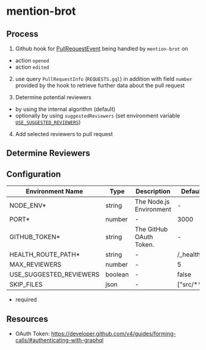 # mention-brot

## Process

1. Github hook for [PullRequestEvent](https://developer.github.com/v3/activity/events/types/#pullrequestevent) being handled by `mention-brot` on
  - action `opened`
  - action `edited`

2. use query `PullRequestInfo` (`REQUESTS.gql`) in addition with field `number` provided by the hook to retrieve further data about the pull request

3. Determine potential reviewers
  - by using the internal algorithm (default)
  - optionally by using `suggestedReviewers` (set environment variable [`USE_SUGGESTED_REVIEWERS`](#Configuration))

4. Add selected reviewers to pull request

## Determine Reviewers


## Configuration

| Environment Name        | Type      | Description                   | Default    |
| ----------------------- | --------- | ----------------------------- | ---------- |
| NODE_ENV*               | string    | The Node.js Environment       | -          |
| PORT*                   | number    | -                             | 3000       |
| GITHUB_TOKEN*           | string    | The GitHub OAuth Token.       | -          |
| HEALTH_ROUTE_PATH*      | string    | -                             | /_health   |
| MAX_REVIEWERS           | number    | -                             | 5          |
| USE_SUGGESTED_REVIEWERS | boolean   | -                             | false      |
| SKIP_FILES              | json      | -                             | ["src/**"] |

* required

## Resources

- OAuth Token: https://developer.github.com/v4/guides/forming-calls/#authenticating-with-graphql